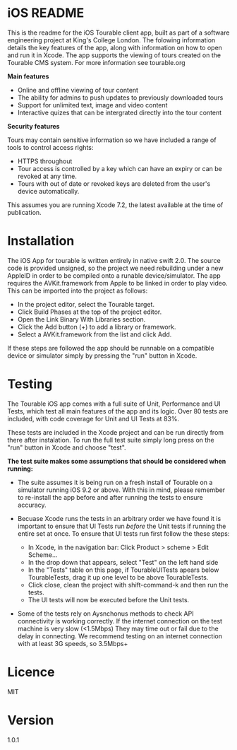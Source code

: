 # iOS README

This is the readme for the iOS  Tourable client app, built as part of a software engineering project at King's College London. The folowing information details the key features of the app, along with information on how to open and run it in Xcode. The app supports the viewing of tours created on the Tourable CMS system. For more information see tourable.org

**Main features**
- Online and offline viewing of tour content
- The ability for admins to push updates to previously downloaded tours
- Support for unlimited text, image and video content
- Interactive quizes that can be intergrated directly into the tour content

**Security features**

Tours may contain sensitive information so we have included a range of tools to control access rights:
- HTTPS throughout
- Tour access is controlled by a key which can have an expiry or can be revoked at any time.
- Tours with out of date or revoked keys are deleted from the user's device automatically.

This assumes you are running Xcode 7.2, the latest available at the time of publication.

# Installation

The iOS App for tourable is written entirely in native swift 2.0. The source code is provided unsigned, so the project we need rebuilding under a new AppleID in order to be compiled onto a runable device/simulator. The app requires the AVKit.framework from Apple to be linked in order to play video. This can be imported into the project as follows:

- In the project editor, select the Tourable target.
- Click Build Phases at the top of the project editor.
- Open the Link Binary With Libraries section.
- Click the Add button (+) to add a library or framework.
- Select a AVKit.framework from the list and click Add.

If these steps are followed the app should be runnable on a compatible device or simulator simply by pressing the "run" button in Xcode. 

# Testing

The Tourable iOS app comes with a full suite of Unit, Performance and UI Tests, which test all main features of the app and its logic. Over 80 tests are included, with code coverage for Unit and UI Tests at 83%.

These tests are included in the Xcode project and can be run directly from there after instalation. To run the full test suite simply long press on the "run" button in Xcode and choose "test".

**The test suite makes some assumptions that should be considered when running:**

- The suite assumes it is being run on a fresh install of Tourable on a simulator running iOS 9.2 or above. With this in mind, please remember to re-install the app before and after running the tests to ensure accuracy. 

- Becuase Xcode runs the tests in an arbitrary order we have found it is important to ensure that UI Tests run *before* the Unit tests if running the entire set at once. To ensure that UI tests run first follow the these steps:
   - In Xcode, in the navigation bar: Click Product > scheme > Edit Scheme...
   - In the drop down that appears, select "Test" on the left hand side
   - In the "Tests" table on this page, if TourableUITests apears below TourableTests, drag it up one level to be above TourableTests. 
   - Click close, clean the project with shift-command-k and then run the tests. 
   - The UI tests will now be executed before the Unit tests.
 
- Some of the tests rely on Aysnchonus methods to check API connectivity is working correctly. If  the internet connection on the test machine is very slow (<1.5Mbps) They may time out or fail due to the delay in connecting. We recommend testing on an internet connection with at least 3G speeds, so 3.5Mbps+  

# Licence 

MIT

# Version

1.0.1
